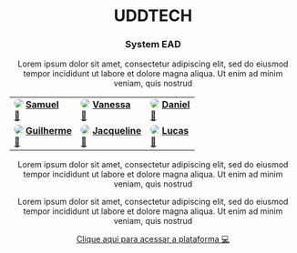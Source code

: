 <div style="text-align: center;">
  <div>
     <h1>UDDTECH</h1>
    <h3>System EAD</h3>

<p> Lorem ipsum dolor sit amet, consectetur adipiscing elit, sed do eiusmod tempor incididunt ut labore et dolore magna aliqua. Ut enim ad minim veniam, quis nostrud</p>

<table>
<tr>
<td>
<img src="https://i.ibb.co/2vQhtvr/Samuel.jpg" style="max-width: 150px; border-radius: 50%" >
<a href="#"><b>Samuel</b><br>🚀</a>
</td>

<td>
<img src="https://i.ibb.co/tsccGsH/image-5.png" style="max-width: 150px; border-radius: 50%">
<a href="#"><b>Vanessa</b><br>🚀</a>
</td>

<td>
<img src="https://i.ibb.co/TgK0JHr/image-4.png"
style="max-width: 150px; border-radius: 50%">
<a href="#"><b>Daniel</b><br>🚀</a>
</td>
</tr>

<tr>
<td>
<img src="https://i.ibb.co/mqNfRRJ/image-2.png"
style="max-width: 150px; border-radius: 50%">
<a href="#"><b>Guilherme</b><br>🚀</a>
</td>

<td>
<img src="https://i.ibb.co/6sXRrT0/image-3.png"
style="max-width: 150px; border-radius: 50%">
<a href="#"><b>Jacqueline</b><br>🚀</a>
</td>

<td>
<img src="https://i.ibb.co/68jq12H/image-1.png"
style="max-width: 150px; border-radius: 50%">
<a href="#"><b>Lucas</b><br>🚀</a>
</td>
</tr>
</table>

<p> Lorem ipsum dolor sit amet, consectetur adipiscing elit, sed do eiusmod tempor incididunt ut labore et dolore magna aliqua. Ut enim ad minim veniam, quis nostrud</p>
<p> Lorem ipsum dolor sit amet, consectetur adipiscing elit, sed do eiusmod tempor incididunt ut labore et dolore magna aliqua. Ut enim ad minim veniam, quis nostrud</p>
<a href="#">Clique aqui para acessar a plataforma 💻</a>
  </div>
</div>
